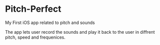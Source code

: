 # Pitch-Perfect
My First iOS app related to pitch and sounds

The app lets user record the sounds and play it back to the user
in diffrent pitch, speed and frequenices.
